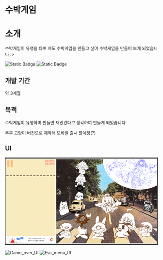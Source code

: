 # 수박게임

# 소개
수박게임이 유행을 타며 저도 수박게임을 만들고 싶어 수박게임을 만들어 보게 되었습니다 :>

![Static Badge](https://img.shields.io/badge/unity-%23808080?logo=Unity)
![Static Badge](https://img.shields.io/badge/C%23-%23808080?logo=C%23)

## 개발 기간
약 3계월

## 목적
수박게임이 유행하며 만들면 재밌겠다고 생각하여
만들게 되었습니다

추후 고양이 버전으로 제작해 모바일 출시 할예정(?)

## UI
![메인페이지](https://github.com/heh-heh/watermelon_game/blob/main/%EC%88%98%EB%B0%95%EA%B2%8C%EC%9E%84.png)   

![Game_over_UI](https://file.notion.so/f/f/3f3ee5b6-c1e9-471a-ae2c-ee59ce1bc0d3/6aa88444-b27d-494a-b9af-de2b4f1f47a9/Untitled.png?id=0993223e-956f-4445-8495-c38d606d26b0&table=block&spaceId=3f3ee5b6-c1e9-471a-ae2c-ee59ce1bc0d3&expirationTimestamp=1703311200000&signature=tqPh0HE2CMmQp3F-TTjGygHZ6PiSA5R2KakFHmtUjz4&downloadName=Untitled.png)   ![Esc_menu_UI ](https://www.notion.so/signed/https%3A%2F%2Fprod-files-secure.s3.us-west-2.amazonaws.com%2F3f3ee5b6-c1e9-471a-ae2c-ee59ce1bc0d3%2Fd1cbf12d-5f62-41bc-af7d-0ebc388eb6c3%2FUntitled.png?table=block&id=d5fb1333-19d5-4453-9efb-c27685b79d80&spaceId=3f3ee5b6-c1e9-471a-ae2c-ee59ce1bc0d3&name=Untitled.png&userId=f7d4766f-133d-49f5-b021-ea6271be607f&cache=v2)   
